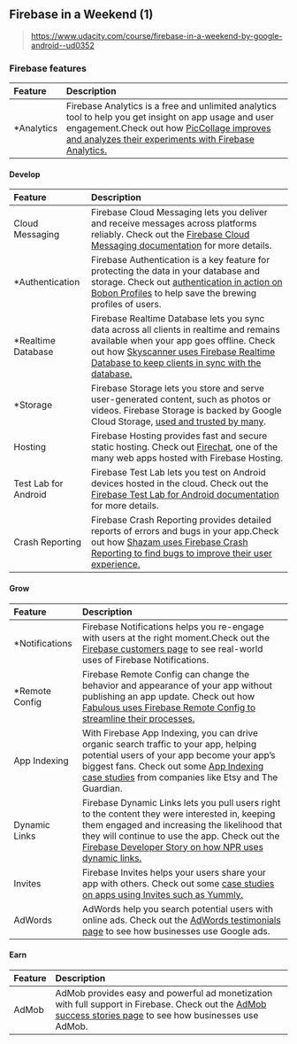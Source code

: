 ## Firebase in a Weekend (1)

> https://www.udacity.com/course/firebase-in-a-weekend-by-google-android--ud0352



### Firebase features

| **Feature** | **Description**                                              |
| :---------- | :----------------------------------------------------------- |
| *Analytics  | Firebase Analytics is a free and unlimited analytics tool to help you get insight on app usage and user engagement.Check out how [PicCollage improves and analyzes their experiments with Firebase Analytics.](https://firebase.google.com/customers/#piccollage) |

#### Develop

| **Feature**          | **Description**                                              |
| :------------------- | :----------------------------------------------------------- |
| Cloud Messaging      | Firebase Cloud Messaging lets you deliver and receive messages across platforms reliably. Check out the [Firebase Cloud Messaging documentation](https://firebase.google.com/docs/cloud-messaging/) for more details. |
| *Authentication      | Firebase Authentication is a key feature for protecting the data in your database and storage. Check out [authentication in action on Bobon Profiles](https://roast.bobon.coffee/) to help save the brewing profiles of users. |
| *Realtime Database   | Firebase Realtime Database lets you sync data across all clients in realtime and remains available when your app goes offline. Check out how [Skyscanner uses Firebase Realtime Database to keep clients in sync with the database.](https://firebase.google.com/customers/#skyscanner) |
| *Storage             | Firebase Storage lets you store and serve user-generated content, such as photos or videos. Firebase Storage is backed by Google Cloud Storage, [used and trusted by many](https://cloud.google.com/customers/). |
| Hosting              | Firebase Hosting provides fast and secure static hosting. Check out [Firechat](https://firechat.firebaseapp.com/), one of the many web apps hosted with Firebase Hosting. |
| Test Lab for Android | Firebase Test Lab lets you test on Android devices hosted in the cloud. Check out the [Firebase Test Lab for Android documentation](https://firebase.google.com/docs/test-lab/) for more details. |
| Crash Reporting      | Firebase Crash Reporting provides detailed reports of errors and bugs in your app.Check out how [Shazam uses Firebase Crash Reporting to find bugs to improve their user experience.](https://firebase.google.com/customers/#shazam) |

#### Grow

| **Feature**    | **Description**                                              |
| :------------- | :----------------------------------------------------------- |
| *Notifications | Firebase Notifications helps you re-engage with users at the right moment.Check out the [Firebase customers page](https://firebase.google.com/customers/) to see real-world uses of Firebase Notifications. |
| *Remote Config | Firebase Remote Config can change the behavior and appearance of your app without publishing an app update. Check out how [Fabulous uses Firebase Remote Config to streamline their processes.](https://firebase.google.com/customers/#fabulous) |
| App Indexing   | With Firebase App Indexing, you can drive organic search traffic to your app, helping potential users of your app become your app’s biggest fans. Check out some [App Indexing case studies](https://firebase.google.com/docs/app-indexing/#how_does_it_work) from companies like Etsy and The Guardian. |
| Dynamic Links  | Firebase Dynamic Links lets you pull users right to the content they were interested in, keeping them engaged and increasing the likelihood that they will continue to use the app. Check out the [Firebase Developer Story on how NPR uses dynamic links.](https://www.youtube.com/watch?v=xyOVMlWh33g) |
| Invites        | Firebase Invites helps your users share your app with others. Check out some [case studies on apps using Invites such as Yummly.](https://firebase.google.com/docs/invites/case-studies) |
| AdWords        | AdWords help you search potential users with online ads. Check out the [AdWords testimonials page](https://www.google.com/adwords/testimonials) to see how businesses use Google ads. |

#### Earn

| **Feature** | **Description**                                              |
| :---------- | :----------------------------------------------------------- |
| AdMob       | AdMob provides easy and powerful ad monetization with full support in Firebase. Check out the [AdMob success stories page](https://www.google.com/admob/success.html) to see how businesses use AdMob. |

